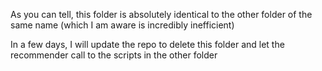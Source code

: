 As you can tell, this folder is absolutely identical to the other folder of the same name (which I am aware is incredibly inefficient)

In a few days, I will update the repo to delete this folder and let the recommender call to the scripts in the other folder

